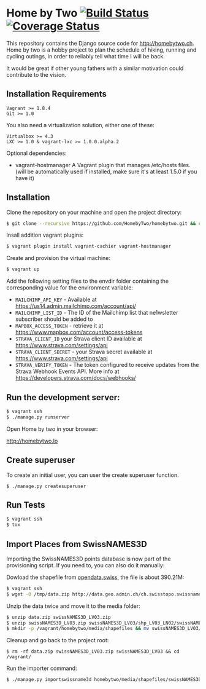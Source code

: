 # Home by Two  [![Build Status](https://travis-ci.org/HomebyTwo/homebytwo.svg?branch=master)](https://travis-ci.org/HomebyTwo/homebytwo) [![Coverage Status](https://coveralls.io/repos/github/HomebyTwo/homebytwo/badge.svg?branch=master)](https://coveralls.io/github/HomebyTwo/homebytwo?branch=master)

This repository contains the Django source code for http://homebytwo.ch.
Home by two is a hobby project to plan the schedule of hiking, running and cycling outings, in order to reliably tell what time I will be back.

It would be great if other young fathers with a similar motivation could contribute to the vision.


## Installation Requirements

```
Vagrant >= 1.8.4
Git >= 1.0
```

You also need a virtualization solution, either one of these:

```
Virtualbox >= 4.3
LXC >= 1.0 & vagrant-lxc >= 1.0.0.alpha.2
```

Optional dependencies:

- vagrant-hostmanager A Vagrant plugin that manages /etc/hosts files. (will be automatically used if installed, make sure it's at least 1.5.0 if you have it)



## Installation

Clone the repository on your machine and open the project directory:

```sh
$ git clone --recursive https://github.com/HomebyTwo/homebytwo.git && cd homebytwo
```

Insall addition vagrant plugins:

```sh
$ vagrant plugin install vagrant-cachier vagrant-hostmanager
```

Create and provision the virtual machine:

```sh
$ vagrant up
```

Add the following setting files to the envdir folder containing the corresponding value for the environment variable:
- `MAILCHIMP_API_KEY` - Available at https://us14.admin.mailchimp.com/account/api/
- `MAILCHIMP_LIST_ID` - The ID of the Mailchimp list that ne1wsletter subscriber should be added to
- `MAPBOX_ACCESS_TOKEN` - retrieve it at https://www.mapbox.com/account/access-tokens
- `STRAVA_CLIENT_ID` your Strava client ID available at https://www.strava.com/settings/api
- `STRAVA_CLIENT_SECRET` - your Strava secret available at https://www.strava.com/settings/api
- `STRAVA_VERIFY_TOKEN` - The token configured to receive updates from the Strava Webhook Events API. More info at https://developers.strava.com/docs/webhooks/

## Run the development server:

```sh
$ vagrant ssh
$ ./manage.py runserver
```

Open Home by two in your browser:

http://homebytwo.lo


## Create superuser

To create an initial user, you can user the create superuser function.

```
$ ./manage.py createsuperuser
```


## Run Tests

```sh
$ vagrant ssh
$ tox
```


## Import Places from SwissNAMES3D

Importing the SwissNAMES3D points database is now part of the provisioning script.
If you need to, you can also do it manually:

Dowload the shapefile from [opendata.swiss](https://opendata.swiss/en/dataset/swissnames3d-geografische-namen-der-landesvermessung), the file is about 390.21M:

```sh
$ vagrant ssh
$ wget -O /tmp/data.zip http://data.geo.admin.ch/ch.swisstopo.swissnames3d/data.zip && cd /tmp
```

Unzip the data twice and move it to the media folder:

```sh
$ unzip data.zip swissNAMES3D_LV03.zip
$ unzip swissNAMES3D_LV03.zip swissNAMES3D_LV03/shp_LV03_LN02/swissNAMES3D_PKT.*
$ mkdir -p /vagrant/homebytwo/media/shapefiles && mv swissNAMES3D_LV03/shp_LV03_LN02/swissNAMES3D_PKT.* /vagrant/homebytwo/media/shapefiles/
```

Cleanup and go back to the project root:

```
$ rm -rf data.zip swissNAMES3D_LV03.zip swissNAMES3D_LV03 && cd /vagrant/
```

Run the importer command:

```sh
$ ./manage.py importswissname3d homebytwo/media/shapefiles/swissNAMES3D_PKT.shp
```